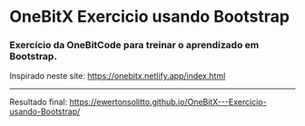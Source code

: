 # OneBitX Exercicio usando Bootstrap

### Exercício da OneBitCode para treinar o aprendizado em Bootstrap.

Inspirado neste site: https://onebitx.netlify.app/index.html

<hr/>

Resultado final: https://ewertonsolitto.github.io/OneBitX---Exercicio-usando-Bootstrap/
